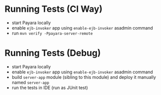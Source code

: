 # Running Tests (CI Way)

* start Payara locally
* enable `ejb-invoker` app using `enable-ejb-invoker` asadmin command
* run `mvn verify -Ppayara-server-remote`

# Running Tests (Debug)

* start Payara locally
* enable `ejb-invoker` app using `enable-ejb-invoker` asadmin command
* build `server-app` module (sibling to this module) and deploy it manually named `server-app`
* run the tests in IDE (run as JUnit test)